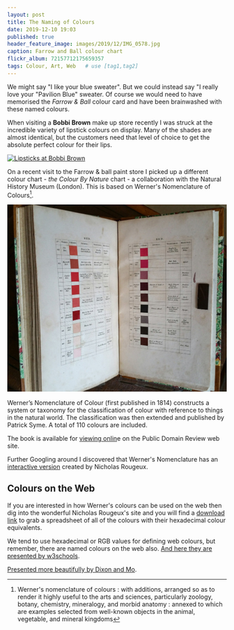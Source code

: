 ```yaml
---
layout: post
title: The Naming of Colours
date: 2019-12-10 19:03
published: true
header_feature_image: images/2019/12/IMG_0578.jpg
caption: Farrow and Ball colour chart
flickr_album: 72157712175659357
tags: Colour, Art, Web   # use [tag1,tag2]
---
```


We might say "I like your blue sweater". But we could instead say "I really love your "Pavilion Blue" sweater. Of course we would need to have memorised the _Farrow & Ball_ colour card and have been brainwashed with these named colours.

When visiting a **Bobbi Brown** make up store recently I was struck at the incredible variety of lipstick colours on display. Many of the shades are almost identical, but the customers need that level of choice to get the absolute perfect colour for their lips.

[![Lipsticks at Bobbi Brown](/images/2019/12/IMG_0576.jpg)](/images/2019/12/IMG_0576.jpg)

On a recent visit to the Farrow & ball paint store I picked up a different colour chart -  _the Colour By Nature_ chart  - a collaboration with the Natural History Museum (London). This is based on Werner's Nomenclature of Colours[^1].

[![Patrick Syme, Werner's nomenclature of colours; Edinburgh: William Blackwood, 1821.](/images/2019/12/WernersNomenclature_02-768x655@2x.jpg)](/images/2019/12/WernersNomenclature_02-768x655@2x.jpg)

Werner’s Nomenclature of Colour (first published in 1814) constructs a system or taxonomy for the classification of colour with reference to things in the natural world. The classification was then extended and published by Patrick Syme. A total of 110 colours are included.

The book is available for [viewing onlin][4378e7bc]e on the Public Domain Review web site.

  [4378e7bc]: https://publicdomainreview.org/collection/werner-s-nomenclature-of-colours-1814 "Public Domain Review"

Further Googling around I discovered that Werner's Nomenclature has an [interactive version][4d7a9454] created by Nicholas Rougeux.

  [4d7a9454]: https://www.c82.net/werner "Werner's Nomenclature"

## Colours on the Web

If you are interested in how Werner's colours can be used on the web then dig into the wonderful Nicholas Rougeux's site and you will find a [download link][2e5f989f] to grab a spreadsheet of all of the colours with their hexadecimal colour equivalents.

  [2e5f989f]: https://docs.google.com/spreadsheets/d/10w7UebIDqN6ChEpBwLDQmAgVZZhLtKvnrLeNnBjJmsc/edit?usp=sharing "A spreadsheet of all colours"

We tend to use hexadecimal or RGB values for defining web colours, but remember, there are named colours on the web also. [And here they are presented by w3schools][e6f842b4].

  [e6f842b4]: https://www.w3schools.com/colors/colors_names.asp "Look at all these colour names"

[Presented more beautifully by Dixon and Mo][fe30ab28].

  [fe30ab28]: https://htmlcolorcodes.com/color-names/ "140 colours"


[^1]: Werner's nomenclature of colours : with additions, arranged so as to render it highly useful to the arts and sciences, particularly zoology, botany, chemistry, mineralogy, and morbid anatomy : annexed to which are examples selected from well-known objects in the animal, vegetable, and mineral kingdoms
